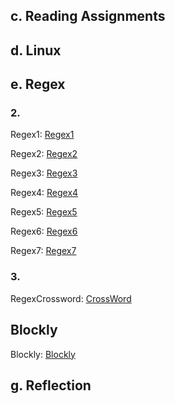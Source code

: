 ## c. Reading Assignments



## d. Linux



## e. Regex

### 2. 

Regex1: [Regex1](https://github.com/demsks/CSCI2961/blob/master/Images/Regex1.png)

Regex2: [Regex2](https://github.com/demsks/CSCI2961/blob/master/Images/regex2.png)

Regex3: [Regex3](https://github.com/demsks/CSCI2961/blob/master/Images/Regex3.png)

Regex4: [Regex4](https://github.com/demsks/CSCI2961/blob/master/Images/Regex4.png)

Regex5: [Regex5](https://github.com/demsks/CSCI2961/blob/master/Images/Regex5.png)

Regex6: [Regex6](https://github.com/demsks/CSCI2961/blob/master/Images/regex6.png)

Regex7: [Regex7](https://github.com/demsks/CSCI2961/blob/master/Images/Regex7.png)

### 3. 
RegexCrossword: [CrossWord](https://github.com/demsks/CSCI2961/blob/master/Images/regexcrossword.png)

## Blockly

Blockly: [Blockly](https://github.com/demsks/CSCI2961/blob/master/Images/blockly.png)

## g. Reflection
